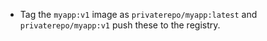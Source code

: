 - Tag the `myapp:v1` image as `privaterepo/myapp:latest` and `privaterepo/myapp:v1` push these to the registry.